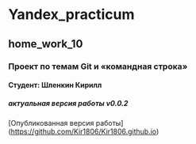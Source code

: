 # Yandex_practicum
## home_work_10
### Проект по темам Git и «командная строка»
#### Студент: Шленкин Кирилл
##### актуальная версия работы v0.0.2
[Опубликованная версия работы] (https://github.com/Kir1806/Kir1806.github.io)
